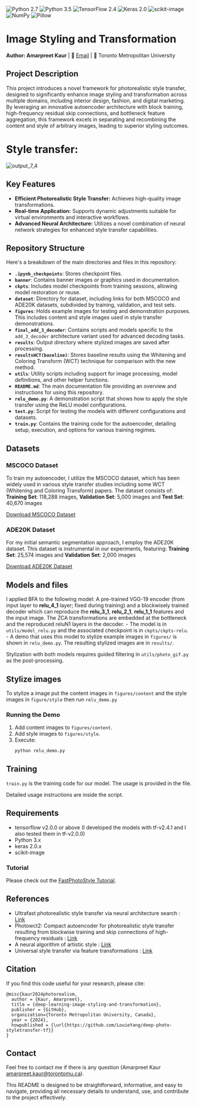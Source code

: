 ![Python 2.7](https://img.shields.io/badge/python-2.7-green.svg)
![Python 3.5](https://img.shields.io/badge/python-3.5-green.svg)
![TensorFlow 2.4](https://img.shields.io/badge/TensorFlow-2.4-blue.svg)
![Keras 2.0](https://img.shields.io/badge/Keras-2.0-red.svg)
![scikit-image](https://img.shields.io/badge/scikit--image-latest-blue.svg)
![NumPy](https://img.shields.io/badge/NumPy-latest-blue.svg)
![Pillow](https://img.shields.io/badge/Pillow-latest-yellow.svg)


# Image Styling and Transformation
**Author: Amarpreet Kaur** | 📧 [Email](mailto:amarpreet.kaur@torontomu.ca) | 🏫 Toronto Metropolitan University

## Project Description
This project introduces a novel framework for photorealistic style transfer, designed to significantly enhance image styling and transformation across multiple domains, including interior design, fashion, and digital marketing. By leveraging an innovative autoencoder architecture with block training, high-frequency residual skip connections, and bottleneck feature aggregation, this framework excels in separating and recombining the content and style of arbitrary images, leading to superior styling outcomes.

# Style transfer: 



![output_7_4](https://github.com/Amarpreet3/Deep-Learning-Image-Styling-and-Transformation/assets/96805692/62be244b-4777-4fa7-a7d1-c98999e7a417)

## Key Features
- **Efficient Photorealistic Style Transfer:** Achieves high-quality image transformations.
- **Real-time Application:** Supports dynamic adjustments suitable for virtual environments and interactive workflows.
- **Advanced Neural Architecture:** Utilizes a novel combination of neural network strategies for enhanced style transfer capabilities.

## Repository Structure
Here's a breakdown of the main directories and files in this repository:

- **`.ipynb_checkpoints`**: Stores checkpoint files.
- **`banner`**: Contains banner images or graphics used in documentation.
- **`ckpts`**: Includes model checkpoints from training sessions, allowing model restoration or reuse.
- **`dataset`**: Directory for dataset, including links for both MSCOCO and ADE20K datasets, subdivided by training, validation, and test sets.
- **`figures`**: Holds example images for testing and demonstration purposes. This includes content and style images used in style transfer demonstrations.
- **`final_add_3_decoder`**: Contains scripts and models specific to the `add_3_decoder` architecture variant used for advanced decoding tasks.
- **`results`**: Output directory where stylized images are saved after processing.
- **`resultsWCT(baseline)`**: Stores baseline results using the Whitening and Coloring Transform (WCT) technique for comparison with the new method.
- **`utils`**: Utility scripts including support for image processing, model definitions, and other helper functions.
- **`README.md`**: The main documentation file providing an overview and instructions for using this repository.
- **`relu_demo.py`**: A demonstration script that shows how to apply the style transfer using the ReLU model configurations.
- **`test.py`**: Script for testing the models with different configurations and datasets.
- **`train.py`**: Contains the training code for the autoencoder, detailing setup, execution, and options for various training regimes.
## Datasets

### MSCOCO Dataset
To train my autoencoder, I utilize the MSCOCO dataset, which has been widely used in various style transfer studies including some WCT (Whitening and Coloring Transform) papers. The dataset consists of:
**Training Set**: 118,288 images,  **Validation Set**: 5,000 images and  **Test Set**: 40,670 images

[Download MSCOCO Dataset](https://cocodataset.org/#download)

### ADE20K Dataset
For my initial semantic segmentation approach, I employ the ADE20K dataset. This dataset is instrumental in our experiments, featuring:
**Training Set**: 25,574 images and **Validation Set**: 2,000 images


[Download ADE20K Dataset](https://groups.csail.mit.edu/vision/datasets/ADE20K/)

## Models and files
I applied BFA to the following model:
A pre-trained VGG-19 encoder (from input layer to **relu_4_1** layer; fixed during training) and a blockwisely trained decoder which can reproduce the **relu_3_1**, **relu_2_1**, **relu_1_1** features and the input image. The ZCA transformations are embedded at the bottleneck and the reproduced reluN1 layers in the decoder.
    - The model is in ```utils/model_relu.py``` and the associated checkpoint is in ```ckpts/ckpts-relu```.
    - A demo that uses this model to stylize example images in ```figures/``` is shown in ```relu_demo.py```. The resulting stylized images are in ```results/```.

Stylization with both models requires guided filtering in ```utils/photo_gif.py``` as the post-processing.



## Stylize images
To stylize a image put the content images in ```figures/content``` and the style images in ```figure/style``` then run ```relu_demo.py```

### Running the Demo
1. Add content images to `figures/content`.
2. Add style images to `figures/style`.
3. Execute:
   ```bash
   python relu_demo.py
   ```

## Training
```train.py``` is the training code for our model. The usage is provided in the file.

Detailed usage instructions are inside the script.

## Requirements 
- tensorflow v2.0.0 or above (I developed the models with tf-v2.4.1 and I also tested them in tf-v2.0.0)
- Python 3.x
- keras 2.0.x
- scikit-image
  
### Tutorial

Please check out the [FastPhotoStyle Tutorial](https://github.com/NVIDIA/FastPhotoStyle/blob/master/TUTORIAL.md).
## References
- Ultrafast photorealistic style transfer via neural architecture search : [Link](https://www.researchgate.net/publication/342541141_Ultrafast_Photorealistic_Style_Transfer_via_Neural_Architecture_Search)
- Photowct2: Compact autoencoder for photorealistic style transfer resulting from blockwise training and skip connections of high-frequency residuals : [Link](https://arxiv.org/abs/2110.11995)
- A neural algorithm of artistic style : [Link](https://arxiv.org/abs/1508.06576)
- Universal style transfer via feature transformations : [Link](https://arxiv.org/abs/1705.08086)
## Citation

If you find this code useful for your research, please cite:
```
@misc{kaur2024photorealism,
  author = {Kaur, Amarpreet},
  title = {deep-learning-image-styling-and-transformation},
  publisher = {GitHub},
  organization={Toronto Metropolitan University, Canada},
  year = {2024},
  howpublished = {\url{https://github.com/LouieYang/deep-photo-styletransfer-tf}}
}
```


## Contact
Feel free to contact me if there is any question (Amarpreet Kaur amarpreet.kaur@torontomu.ca).

This README is designed to be straightforward, informative, and easy to navigate, providing all necessary details to understand, use, and contribute to the project effectively.
